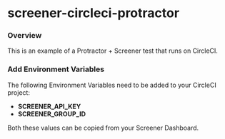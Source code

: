 # screener-circleci-protractor

### Overview

This is an example of a Protractor + Screener test that runs on CircleCI.

### Add Environment Variables

The following Environment Variables need to be added to your CircleCI project:

- **SCREENER_API_KEY**
- **SCREENER_GROUP_ID**

Both these values can be copied from your Screener Dashboard.
